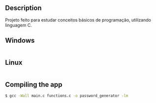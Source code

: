 ## Description

Projeto feito para estudar conceitos básicos de programação, utilizando linguagem C.

## Windows

```bash

```

## Linux

```bash

```

## Compiling the app

```bash
$ gcc -Wall main.c functions.c -o password_generator -lm
```
